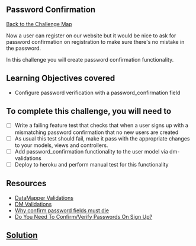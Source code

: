 ## Password Confirmation

[Back to the Challenge Map](0_challenge_map.md)

Now a user can register on our website but it would be nice to ask for password confirmation on registration to make sure there's no mistake in the password.

In this challenge you will create password confirmation functionality.

## Learning Objectives covered

* Configure password verification with a password_confirmation field

## To complete this challenge, you will need to

- [ ] Write a failing feature test that checks that when a user signs up with a mismatching password confirmation that no new users are created
- [ ] As usual this test should fail, make it pass with the appropriate changes to your
models, views and controllers.
- [ ] Add password_confirmation functionality to the user model via dm-validations
- [ ] Deploy to heroku and perform manual test for this functionality

## Resources

* [DataMapper Validations](http://datamapper.org/docs/validations.html)
* [DM Validations](https://github.com/datamapper/dm-validations)
* [Why confirm password fields must die](http://uxmovement.com/forms/why-the-confirm-password-field-must-die/)
* [Do You Need To Confirm/Verify Passwords On Sign Up?](http://www.leemunroe.com/confirm-passwords-signup/)

## [Solution](solutions/19.md)
